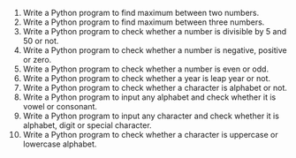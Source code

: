 1. Write a Python program to find maximum between two numbers.
2. Write a Python program to find maximum between three numbers.
3. Write a Python program to check whether a number is divisible by 5 and 50 or not.
4. Write a Python program to check whether a number is negative, positive or zero.
5. Write a Python program to check whether a number is even or odd.
6. Write a Python program to check whether a year is leap year or not.
7. Write a Python program to check whether a character is alphabet or not.
8. Write a Python program to input any alphabet and check whether it is vowel or consonant.
9. Write a Python program to input any character and check whether it is alphabet, digit or special character.
10. Write a Python program to check whether a character is uppercase or lowercase alphabet.





